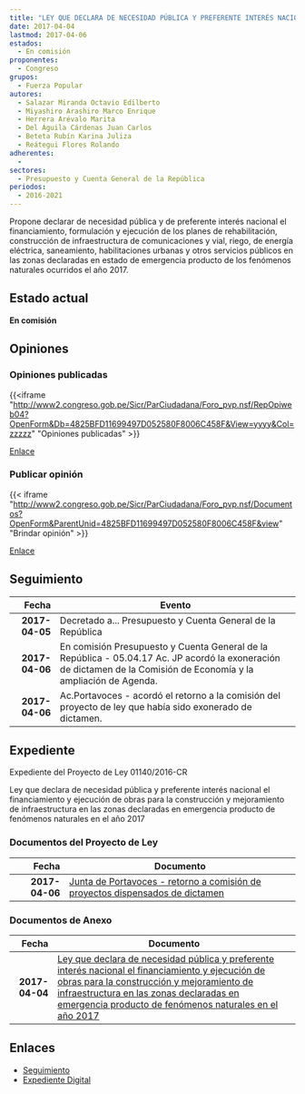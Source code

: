 ```yaml
---
title: "LEY QUE DECLARA DE NECESIDAD PÚBLICA Y PREFERENTE INTERÉS NACIONAL EL FINANCIAMIENTO Y EJECUCIÓN DE OBRAS PARA LA CONSTRUCCIÓN Y MEJORAMIENTO DE INFRAESTRUCTURA EN LAS ZONAS DECLARADAS EN EMERGENCIA PRODUCTO DE FENÓMENOS NATURALES EN EL AÑO 2017"
date: 2017-04-04
lastmod: 2017-04-06
estados: 
  - En comisión
proponentes: 
  - Congreso
grupos: 
  - Fuerza Popular
autores: 
  - Salazar Miranda Octavio Edilberto
  - Miyashiro Arashiro Marco Enrique
  - Herrera Arévalo Marita
  - Del Águila Cárdenas Juan Carlos
  - Beteta Rubín Karina Juliza
  - Reátegui Flores Rolando
adherentes: 
  - 
sectores: 
  - Presupuesto y Cuenta General de la República
periodos: 
  - 2016-2021
---
```


Propone declarar de necesidad pública y de preferente interés nacional el financiamiento, formulación y ejecución de los planes de rehabilitación, construcción de infraestructura de comunicaciones y vial, riego, de energía eléctrica, saneamiento, habilitaciones urbanas y otros servicios públicos en las zonas declaradas en estado de emergencia producto de los fenómenos naturales ocurridos el año 2017.


## Estado actual

**En comisión**

## Opiniones

### Opiniones publicadas

{{<iframe "http://www2.congreso.gob.pe/Sicr/ParCiudadana/Foro_pvp.nsf/RepOpiweb04?OpenForm&Db=4825BFD11699497D052580F8006C458F&View=yyyy&Col=zzzzz" "Opiniones publicadas" >}}

[Enlace](http://www2.congreso.gob.pe/Sicr/ParCiudadana/Foro_pvp.nsf/RepOpiweb04?OpenForm&Db=4825BFD11699497D052580F8006C458F&View=yyyy&Col=zzzzz)
### Publicar opinión

{{< iframe "http://www2.congreso.gob.pe/Sicr/ParCiudadana/Foro_pvp.nsf/Documentos?OpenForm&ParentUnid=4825BFD11699497D052580F8006C458F&view" "Brindar opinión" >}}

[Enlace](http://www2.congreso.gob.pe/Sicr/ParCiudadana/Foro_pvp.nsf/Documentos?OpenForm&ParentUnid=4825BFD11699497D052580F8006C458F&view)

## Seguimiento

| Fecha | Evento |
|------:|--------|
| **2017-04-05** | Decretado a... Presupuesto y Cuenta General de la República|
| **2017-04-06** | En comisión Presupuesto y Cuenta General de la República - 05.04.17 Ac. JP acordó la exoneración de dictamen de la Comisión de Economía y la ampliación de Agenda.|
| **2017-04-06** | Ac.Portavoces - acordó el retorno a la comisión del proyecto de ley que había sido exonerado de dictamen.|


## Expediente

Expediente del Proyecto de Ley 01140/2016-CR

Ley que declara de necesidad pública y preferente interés nacional el financiamiento y ejecución de obras para la construcción y mejoramiento de infraestructura en las zonas declaradas en emergencia producto de fenómenos naturales en el año 2017


### Documentos del Proyecto de Ley

| Fecha | Documento |
|------:|--------|
| **2017-04-06** | [Junta de Portavoces - retorno a comisión de proyectos dispensados de dictamen](http://www.leyes.congreso.gob.pe/Documentos/2016_2021/Acuerdos/Junta_Portavoces/AJP0114020170406.pdf) |

### Documentos de Anexo

| Fecha | Documento |
|------:|--------|
| **2017-04-04** | [Ley que declara de necesidad pública y preferente interés nacional el financiamiento y ejecución de obras para la construcción y mejoramiento de infraestructura en las zonas declaradas en emergencia producto de fenómenos naturales en el año 2017](http://www.leyes.congreso.gob.pe/Documentos/2016_2021/Proyectos_de_Ley_y_de_Resoluciones_Legislativas/PL0114020170404..pdf) |

## Enlaces 

- [Seguimiento](http://www2.congreso.gob.pe/Sicr/TraDocEstProc/CLProLey2016.nsf/f7fff46988ca05b1052578e100829cc7/bd90dde7f3143338052580f8006474a7?OpenDocument)
- [Expediente Digital](http://www2.congreso.gob.pehttp://www2.congreso.gob.pe/Sicr/TraDocEstProc/CLProLey2016.nsf/f7fff46988ca05b1052578e100829cc7/bd90dde7f3143338052580f8006474a7?OpenDocument&Click=05257FB7005EB655.eb71d0cf91d8294e05256cdf006b5706/$Body/0.1C6C)
